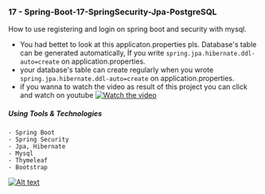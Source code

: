 ### 17 - Spring-Boot-17-SpringSecurity-Jpa-PostgreSQL
How to use registering and login on spring boot and security with mysql.
- You had bettet to look at this applicaton.properties pls. Database's table can be generated automatically, İf you write `spring.jpa.hibernate.ddl-auto=create` on application.properties.
- your database's table can create regularly when you wrote `spring.jpa.hibernate.ddl-auto=create` on application.properties.
- if you wanna to watch the video as result of this project you can click and watch on youtube
[![Watch the video](https://www.youtube.com/watch?v=VAG2s3j5L3E&feature=youtu.be)](https://www.youtube.com/watch?v=VAG2s3j5L3E&feature=youtu.be)

##### Using Tools & Technologies
``` 
- Spring Boot
- Spring Security
- Jpa, Hibernate
- Mysql
- Thymeleaf
- Bootstrap
``` 

[![Alt text](https://www.youtube.com/watch?v=VAG2s3j5L3E&t=5s)](https://www.youtube.com/watch?v=VAG2s3j5L3E&t=5s)




